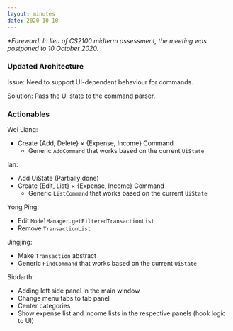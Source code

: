 ```yaml
---
layout: minutes
date: 2020-10-10
---
```


_\*Foreword: In lieu of CS2100 midterm assessment, the meeting was postponed to 10 October 2020._

### Updated Architecture

Issue: Need to support UI-dependent behaviour for commands.

Solution: Pass the UI state to the command parser.

### Actionables

Wei Liang:
- Create {Add, Delete} × {Expense, Income} Command
  - Generic `AddCommand` that works based on the current `UiState`

Ian:
- Add UiState (Partially done)
- Create {Edit, List} × {Expense, Income} Command
  - Generic `ListCommand` that works based on the current `UiState`

Yong Ping:
- Edit `ModelManager.getFilteredTransactionList`
- Remove `TransactionList`

Jingjing:
- Make `Transaction` abstract
- Generic `FindCommand` that works based on the current `UiState`

Siddarth:
- Adding left side panel in the main window
- Change menu tabs to tab panel
- Center categories
- Show expense list and income lists in the respective panels (hook logic to UI)
